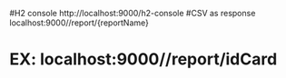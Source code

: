 #H2 console
http://localhost:9000/h2-console
#CSV as response
localhost:9000//report/{reportName}
# EX: localhost:9000//report/idCard